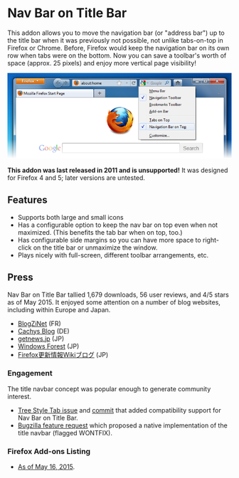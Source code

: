 # Nav Bar on Title Bar

This addon allows you to move the navigation bar (or "address bar") up to the title bar when it was
previously not possible, not unlike tabs-on-top in Firefox or Chrome. Before, Firefox would keep the
navigation bar on its own row when tabs were on the bottom. Now you can save a toolbar's worth of
space (approx. 25 pixels) and enjoy more vertical page visibility!

![](https://raw.githubusercontent.com/mazmazz/navbar-on-titlebar/master/navbar-on-titlebar.png)

**This addon was last released in 2011 and is unsupported!** It was designed for Firefox 4 and 5;
later versions are untested.

## Features

* Supports both large and small icons
* Has a configurable option to keep the nav bar on top even when not maximized. (This benefits the tab bar when on top, too.)
* Has configurable side margins so you can have more space to right-click on the title bar or unmaximize the window.
* Plays nicely with full-screen, different toolbar arrangements, etc.

## Press

Nav Bar on Title Bar tallied 1,679 downloads, 56 user reviews, and 4/5 stars as of May 2015. It enjoyed
some attention on a number of blog websites, including within Europe and Japan.

* [BlogZiNet](http://blogzinet.free.fr/blog/index.php?post/2012/02/03/Mettre-la-barre-de-navigation-de-Firefox-dans-sa-barre-de-titre) (FR)
* [Cachys Blog](https://stadt-bremerhaven.de/nav-bar-on-title-bar-mehr-pixel-fuer-den-firefox/) (DE)
* [getnews.jp](https://getnews.jp/archives/125844) (JP)
* [Windows Forest](https://forest.watch.impress.co.jp/docs/review/454838.html) (JP)
* [Firefox更新情報Wikiブログ](https://fxwiki.blog.fc2.com/blog-entry-294.html) (JP)

### Engagement

The title navbar concept was popular enough to generate community interest.

* [Tree Style Tab issue](https://github.com/piroor/treestyletab/issues/620) and [commit](https://github.com/piroor/treestyletab/commit/94946342354bbae6994b890d8914b9d5f12c38a9)
  that added compatibility support for Nav Bar on Title Bar.
* [Bugzilla feature request](https://bugzilla.mozilla.org/show_bug.cgi?id=767709) which proposed a
  native implementation of the title navbar (flagged WONTFIX).

### Firefox Add-ons Listing

* [As of May 16, 2015](https://web.archive.org/web/20150516032536/https://addons.mozilla.org/en-us/firefox/addon/nav-bar-on-title-bar/).
